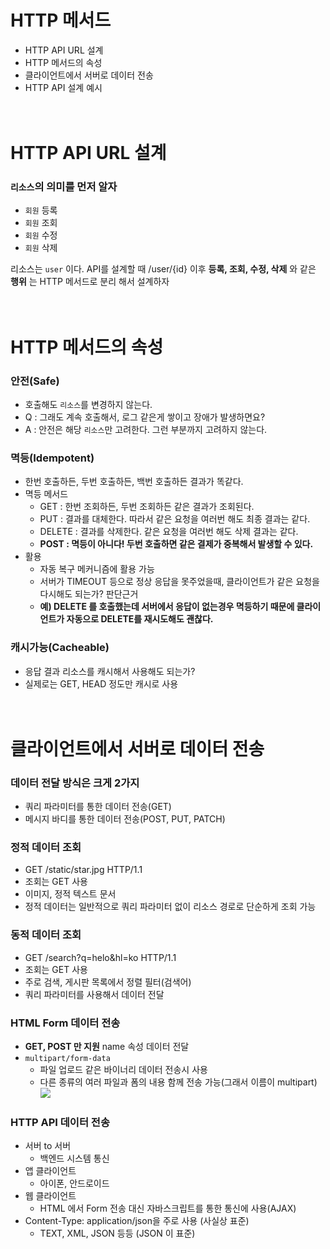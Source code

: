 # HTTP 메서드
- HTTP API URL 설계
- HTTP 메서드의 속성  
- 클라이언트에서 서버로 데이터 전송
- HTTP API 설계 예시  
<br><br>
# HTTP API URL 설계
### ```리소스```의 의미를 먼저 알자
- ```회원``` 등록
- ```회원``` 조회
- ```회원``` 수정
- ```회원``` 삭제  

리소스는 ```user``` 이다. API를 설계할 때 /user/{id} 이후 __등록, 조회, 수정, 삭제__ 와 같은 __행위__ 는 HTTP 메서드로 분리 해서 설계하자  
<br><br>  
# HTTP 메서드의 속성  
### 안전(Safe)
- 호출해도 ```리소스```를 변경하지 않는다.
- Q : 그래도 계속 호출해서, 로그 같은게 쌓이고 장애가 발생하면요?
- A : 안전은 해당 ```리소스```만 고려한다. 그런 부분까지 고려하지 않는다.  
### 멱등(Idempotent)  
- 한번 호출하든, 두번 호출하든, 백번 호출하든 결과가 똑같다.
- 멱등 메서드
  - GET : 한번 조회하든, 두번 조회하든 같은 결과가 조회된다.
  - PUT : 결과를 대체한다. 따라서 같은 요청을 여러번 해도 최종 결과는 같다.
  - DELETE : 결과를 삭제한다. 같은 요청을 여러번 해도 삭제 결과는 같다.
  - __POST : 멱등이 아니다! 두번 호출하면 같은 결제가 중복해서 발생할 수 있다.__
- 활용
  - 자동 복구 메커니즘에 활용 가능
  - 서버가 TIMEOUT 등으로 정상 응답을 못주었을때, 클라이언트가 같은 요청을 다시해도 되는가? 판단근거
  - __예) DELETE 를 호출했는데 서버에서 응답이 없는경우 멱등하기 때문에 클라이언트가 자동으로 DELETE를 재시도해도 괜찮다.__  
### 캐시가능(Cacheable)  
- 응답 결과 리소스를 캐시해서 사용해도 되는가?
- 실제로는 GET, HEAD 정도만 캐시로 사용  
<br><br> 
# 클라이언트에서 서버로 데이터 전송  
### 데이터 전달 방식은 크게 2가지  
- 쿼리 파라미터를 통한 데이터 전송(GET)
- 메시지 바디를 통한 데이터 전송(POST, PUT, PATCH)  
### 정적 데이터 조회  
- GET /static/star.jpg HTTP/1.1
- 조회는 GET 사용
- 이미지, 정적 텍스트 문서
- 정적 데이터는 일반적으로 쿼리 파라미터 없이 리소스 경로로 단순하게 조회 가능  
### 동적 데이터 조회
- GET /search?q=helo&hl=ko HTTP/1.1
- 조회는 GET 사용
- 주로 검색, 게시판 목록에서 정렬 필터(검색어)
- 쿼리 파라미터를 사용해서 데이터 전달  
### HTML Form 데이터 전송
- __GET, POST 만 지원__ name 속성 데이터 전달
- ```multipart/form-data```  
  - 파일 업로드 같은 바이너리 데이터 전송시 사용
  - 다른 종류의 여러 파일과 폼의 내용 함께 전송 가능(그래서 이름이 multipart)
![](https://img1.daumcdn.net/thumb/R1280x0/?scode=mtistory2&fname=https%3A%2F%2Fk.kakaocdn.net%2Fdn%2FeCIHuD%2FbtrDnjVS4EI%2FjbbiDAeVTm4CdalRysd1kK%2Fimg.png)  
### HTTP API 데이터 전송
- 서버 to 서버
  - 백엔드 시스템 통신
- 앱 클라이언트 
  - 아이폰, 안드로이드
- 웹 클라이언트
  - HTML 에서 Form 전송 대신 자바스크립트를 통한 통신에 사용(AJAX)
- Content-Type: application/json을 주로 사용 (사실상 표준)
  - TEXT, XML, JSON 등등 (JSON 이 표준)  
<br><br>









